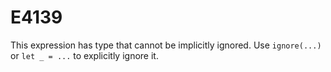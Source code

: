 # E4139

This expression has type that cannot be implicitly ignored. Use `ignore(...)` or `let _ = ...` to explicitly ignore it.

